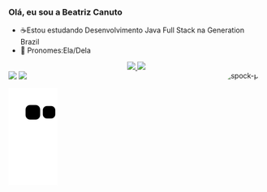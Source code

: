 ### Olá, eu sou a Beatriz Canuto

- ☕Estou estudando Desenvolvimento Java Full Stack na Generation Brazil
- 🐘 Pronomes:Ela/Dela

<div align="center">
  <a href="https://github.com/BeatrizCanuto">
  <img height="160em" src="https://github-readme-stats.vercel.app/api?username=BeatrizCanuto&show_icons=true&theme=highcontrast&include_all_commits=true&count_private=true"/>
  <img height="80em" src="https://github-readme-stats.vercel.app/api/top-langs/?username=BeatrizCanuto&layout=compact&langs_count=7&theme=highcontrast"/>
</div>
  

  
<div> 
  <a href = "mailto:bia2cm@gmail.com"><img src="https://img.shields.io/badge/-Gmail-%23333?style=for-the-badge&logo=gmail&logoColor=red" target="_blank"></a>
  <a href="https://www.linkedin.com/in/beatriz-canuto/" target="_blank"><img src="https://img.shields.io/badge/-LinkedIn-%230077B5?style=for-the-badge&logo=linkedin&logoColor=white" target="_blank"></a> 
   <img align="right" alt="spock-pic" height="100" style="border-radius:60px;" src="https://64.media.tumblr.com/tumblr_lx0zc5HLpy1r9ngamo1_500.gifv">
  
  ![Snake animation](https://github.com/BeatrizCanuto/BeatrizCanuto/blob/output/github-contribution-grid-snake.svg)
 
</div>
